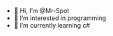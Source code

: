 - 👋 Hi, I’m @Mr-Spot
- 👀 I’m interested in programming
- 🌱 I’m currently learning c#


<!---
Mr-Spot/Mr-Spot is a ✨ special ✨ repository because its `README.md` (this file) appears on your GitHub profile.
You can click the Preview link to take a look at your changes.
--->
